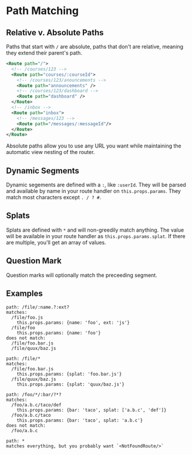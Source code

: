Path Matching
=============

Relative v. Absolute Paths
--------------------------

Paths that start with `/` are absolute, paths that don't are relative,
meaning they extend their parent's path.

```xml
<Route path="/">
  <!-- /courses/123 -->
  <Route path="courses/:courseId">
    <!-- /courses/123/anouncements -->
    <Route path="announcements" />
    <!-- /courses/123/dashboard -->
    <Route path="dashboard" />
  </Route>
  <!-- /inbox -->
  <Route path="inbox">
    <!-- /messages/123 -->
    <Route path="/messages/:messageId"/>
  </Route>
</Route>
```

Absolute paths allow you to use any URL you want while maintaining the
automatic view nesting of the router.

Dynamic Segments
----------------

Dynamic segements are defined with a `:`, like `:userId`. They will be
parsed and available by name in your route handler on
`this.props.params`. They match most characters except `. / ? #`.

Splats
------

Splats are defined with `*` and will non-greedily match anything. The
value will be available in your route handler as
`this.props.params.splat`. If there are multiple, you'll get an array of
values.

Question Mark
-------------

Question marks will optionally match the preceeding segment.

Examples
--------

```
path: /file/:name.?:ext?
matches:
  /file/foo.js
    this.props.params: {name: 'foo', ext: 'js'}
  /file/foo
    this.props.params: {name: 'foo'}
does not match:
  /file/foo.bar.js
  /file/quux/baz.js

path: /file/*
matches:
  /file/foo.bar.js
    this.props.params: {splat: 'foo.bar.js'}
  /file/quux/baz.js
    this.props.params: {splat: 'quux/baz.js'}

path: /foo/*/:bar/?*?
matches:
  /foo/a.b.c/taco/def
    this.props.params: {bar: 'taco', splat: ['a.b.c', 'def']}
  /foo/a.b.c/taco
    this.props.params: {bar: 'taco', splat: 'a.b.c'}
does not match:
  /foo/a.b.c

path: *
matches everything, but you probably want `<NotFoundRoute/>`
```


